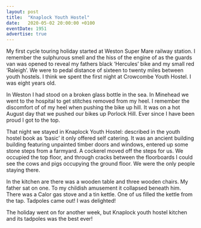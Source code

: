 ```yaml
---
layout: post
title:  "Knaplock Youth Hostel"
date:   2020-05-02 20:00:00 +0100
eventDate: 1951
advertise: true
---
```


My first cycle touring holiday started at Weston Super Mare railway station. I remember the sulphurous smell and the hiss of the engine of as the guards van was opened to reveal my fathers black ‘Hercules’  bike and my small red ‘Raleigh’. We were to pedal distance of sixteen to twenty miles between youth hostels. I think we spent the first night at Crowcombe Youth Hostel. I was eight years old.

In Weston I had stood on a broken glass bottle in the sea. In Minehead we went to the hospital to get stitches removed from my heel. I remember the discomfort of of my heel when pushing the bike up hill. It was on a hot August day that we pushed our bikes up Porlock Hill. Ever since I have been proud I got to the top.

That night we stayed in Knaplock Youth Hostel: described in the youth hostel book as ‘basic’ it only offered self catering. It was an ancient building building featuring unpainted timber doors and windows, entered up some stone steps from a farmyard. A cockerel moved off the steps for us. We occupied the top floor, and through cracks between the floorboards I could see the cows and pigs occupying the ground floor.  We were the only people staying there.

In the kitchen are there was a wooden table and three wooden chairs. My father sat on one. To my childish amusement it collapsed beneath him. There was a Calor gas stove and a tin kettle. One of us filled the kettle from the tap. Tadpoles came out! I was delighted!

The holiday went on for another week, but Knaplock youth hostel kitchen and its tadpoles was the best ever!

